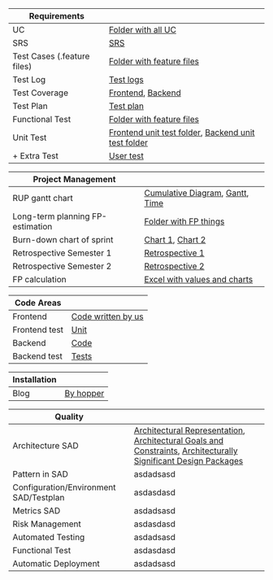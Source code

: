 |Requirements| |
|---|---|
|UC 	| [Folder with all UC](https://github.com/Fridgify/Fridgify_Documentation/tree/master/use_cases) |
|SRS	| [SRS](https://github.com/Fridgify/Fridgify_Documentation/blob/master/planning/srs.md) |
|Test Cases (.feature files) 	| [Folder with feature files](https://github.com/Fridgify/Fridgify_Frontend/tree/working/featurefiles/fridgify/test_driver/features) |
|Test Log	| [Test logs](https://github.com/Fridgify/Fridgify_Documentation/blob/master/planning/architecture/rup_tstpln.md#761detailed-test-results) |
|Test Coverage 	| [Frontend](https://github.com/Fridgify/Fridgify_Documentation/tree/master/blogs/final_blog/code_coverage_frontend.png), [Backend](https://github.com/Fridgify/Fridgify_Documentation/tree/master/blogs/final_blog/code_coverage_backend.png) |
|Test Plan	| [Test plan](https://github.com/Fridgify/Fridgify_Documentation/blob/master/planning/architecture/rup_tstpln.md) |
|Functional Test 	| [Folder with feature files](https://github.com/Fridgify/Fridgify_Frontend/tree/working/featurefiles/fridgify/test_driver/features) |
|Unit Test	| [Frontend unit test folder](https://github.com/Fridgify/Fridgify_Frontend/tree/master/fridgify/test), [Backend unit test folder](https://github.com/Fridgify/Fridgify_Backend/tree/master/fridgify_backend/tests) |
|+ Extra Test 	| [User test](https://github.com/Fridgify/Fridgify_Documentation/blob/master/planning/architecture/rup_tstpln.md#524-user-interface-testing) |


|Project Management| |
|---|---|
|RUP gantt chart 	| [Cumulative Diagram](https://github.com/Fridgify/Fridgify_Documentation/blob/master/planning/architecture/cumulative_diagram.png), [Gantt](https://fridgify-tracking.donkz.dev/reports/gantt/144-1), [Time](https://fridgify-tracking.donkz.dev/reports/time/135-1?line=issue) |
|Long-term planning FP-estimation	| [Folder with FP things](https://github.com/Fridgify/Fridgify_Documentation/tree/master/planning/analysis) |
|Burn-down chart of sprint	| [Chart 1](https://fridgify-tracking.donkz.dev/reports/burndown/133-5), [Chart 2](https://fridgify-tracking.donkz.dev/agiles/104-2/105-16?chart) |
|Retrospective Semester 1	| [Retrospective 1](https://blog.fridgify.com/week-7-the-art-of-scrum-ii/) |
|Retrospective Semester 2 	| [Retrospective 2](https://blog.fridgify.com/phase-2-week-8-the-art-of-scrum-iii/) |
|FP calculation	| [Excel with values and charts](https://docs.google.com/spreadsheets/d/15ITkMB7w8aL5hJDDncJqJW3OL-zaxlj1dqkJcCas4pQ/edit#gid=207568332) |


|Code Areas| |
|---|---|
|Frontend 	| [Code written by us](https://github.com/Fridgify/Fridgify_Frontend/tree/master/fridgify/lib) |
|Frontend test	| [Unit](https://github.com/Fridgify/Fridgify_Frontend/tree/master/fridgify/test) |
|Backend 	| [Code](https://github.com/Fridgify/Fridgify_Backend/tree/master/fridgify_backend) |
|Backend test	| [Tests](https://github.com/Fridgify/Fridgify_Backend/tree/master/fridgify_backend/tests) |

|Installation| |
|---|---|
|Blog 	| [By hopper](https://blog.fridgify.com/phase-2-week-9-installation/) |

|Quality| |
|---|---|
|Architecture SAD 	| [Architectural Representation](https://github.com/Fridgify/Fridgify_Documentation/blob/master/planning/architecture/rup_sad.md#2-architectural-representation), [Architectural Goals and Constraints](https://github.com/Fridgify/Fridgify_Documentation/blob/master/planning/architecture/rup_sad.md#3-architectural-goals-and-constraints), [Architecturally Significant Design Packages](https://github.com/Fridgify/Fridgify_Documentation/blob/master/planning/architecture/rup_sad.md#52-architecturally-significant-design-packages) |
|Pattern in SAD	| asdadsasd |
|Configuration/Environment SAD/Testplan 	| asdasdasd |
|Metrics SAD	| asdadsasd |
|Risk Management  	| asdasdasd |
|Automated Testing 	| asdadsasd |
|Functional Test 	| asdasdasd |
|Automatic Deployment | asdadsasd |
